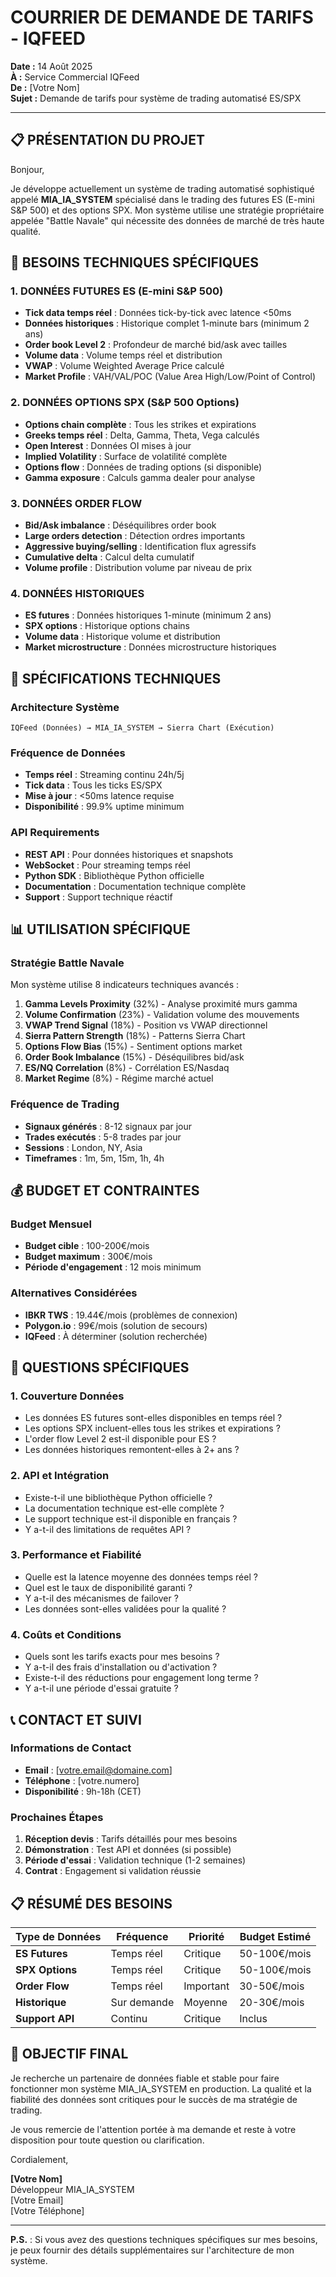 # COURRIER DE DEMANDE DE TARIFS - IQFEED

**Date :** 14 Août 2025  
**À :** Service Commercial IQFeed  
**De :** [Votre Nom]  
**Sujet :** Demande de tarifs pour système de trading automatisé ES/SPX

---

## 📋 PRÉSENTATION DU PROJET

Bonjour,

Je développe actuellement un système de trading automatisé sophistiqué appelé **MIA_IA_SYSTEM** spécialisé dans le trading des futures ES (E-mini S&P 500) et des options SPX. Mon système utilise une stratégie propriétaire appelée "Battle Navale" qui nécessite des données de marché de très haute qualité.

## 🎯 BESOINS TECHNIQUES SPÉCIFIQUES

### **1. DONNÉES FUTURES ES (E-mini S&P 500)**
- **Tick data temps réel** : Données tick-by-tick avec latence <50ms
- **Données historiques** : Historique complet 1-minute bars (minimum 2 ans)
- **Order book Level 2** : Profondeur de marché bid/ask avec tailles
- **Volume data** : Volume temps réel et distribution
- **VWAP** : Volume Weighted Average Price calculé
- **Market Profile** : VAH/VAL/POC (Value Area High/Low/Point of Control)

### **2. DONNÉES OPTIONS SPX (S&P 500 Options)**
- **Options chain complète** : Tous les strikes et expirations
- **Greeks temps réel** : Delta, Gamma, Theta, Vega calculés
- **Open Interest** : Données OI mises à jour
- **Implied Volatility** : Surface de volatilité complète
- **Options flow** : Données de trading options (si disponible)
- **Gamma exposure** : Calculs gamma dealer pour analyse

### **3. DONNÉES ORDER FLOW**
- **Bid/Ask imbalance** : Déséquilibres order book
- **Large orders detection** : Détection ordres importants
- **Aggressive buying/selling** : Identification flux agressifs
- **Cumulative delta** : Calcul delta cumulatif
- **Volume profile** : Distribution volume par niveau de prix

### **4. DONNÉES HISTORIQUES**
- **ES futures** : Données historiques 1-minute (minimum 2 ans)
- **SPX options** : Historique options chains
- **Volume data** : Historique volume et distribution
- **Market microstructure** : Données microstructure historiques

## 🔧 SPÉCIFICATIONS TECHNIQUES

### **Architecture Système**
```
IQFeed (Données) → MIA_IA_SYSTEM → Sierra Chart (Exécution)
```

### **Fréquence de Données**
- **Temps réel** : Streaming continu 24h/5j
- **Tick data** : Tous les ticks ES/SPX
- **Mise à jour** : <50ms latence requise
- **Disponibilité** : 99.9% uptime minimum

### **API Requirements**
- **REST API** : Pour données historiques et snapshots
- **WebSocket** : Pour streaming temps réel
- **Python SDK** : Bibliothèque Python officielle
- **Documentation** : Documentation technique complète
- **Support** : Support technique réactif

## 📊 UTILISATION SPÉCIFIQUE

### **Stratégie Battle Navale**
Mon système utilise 8 indicateurs techniques avancés :
1. **Gamma Levels Proximity** (32%) - Analyse proximité murs gamma
2. **Volume Confirmation** (23%) - Validation volume des mouvements
3. **VWAP Trend Signal** (18%) - Position vs VWAP directionnel
4. **Sierra Pattern Strength** (18%) - Patterns Sierra Chart
5. **Options Flow Bias** (15%) - Sentiment options market
6. **Order Book Imbalance** (15%) - Déséquilibres bid/ask
7. **ES/NQ Correlation** (8%) - Corrélation ES/Nasdaq
8. **Market Regime** (8%) - Régime marché actuel

### **Fréquence de Trading**
- **Signaux générés** : 8-12 signaux par jour
- **Trades exécutés** : 5-8 trades par jour
- **Sessions** : London, NY, Asia
- **Timeframes** : 1m, 5m, 15m, 1h, 4h

## 💰 BUDGET ET CONTRAINTES

### **Budget Mensuel**
- **Budget cible** : 100-200€/mois
- **Budget maximum** : 300€/mois
- **Période d'engagement** : 12 mois minimum

### **Alternatives Considérées**
- **IBKR TWS** : 19.44€/mois (problèmes de connexion)
- **Polygon.io** : 99€/mois (solution de secours)
- **IQFeed** : À déterminer (solution recherchée)

## 🎯 QUESTIONS SPÉCIFIQUES

### **1. Couverture Données**
- Les données ES futures sont-elles disponibles en temps réel ?
- Les options SPX incluent-elles tous les strikes et expirations ?
- L'order flow Level 2 est-il disponible pour ES ?
- Les données historiques remontent-elles à 2+ ans ?

### **2. API et Intégration**
- Existe-t-il une bibliothèque Python officielle ?
- La documentation technique est-elle complète ?
- Le support technique est-il disponible en français ?
- Y a-t-il des limitations de requêtes API ?

### **3. Performance et Fiabilité**
- Quelle est la latence moyenne des données temps réel ?
- Quel est le taux de disponibilité garanti ?
- Y a-t-il des mécanismes de failover ?
- Les données sont-elles validées pour la qualité ?

### **4. Coûts et Conditions**
- Quels sont les tarifs exacts pour mes besoins ?
- Y a-t-il des frais d'installation ou d'activation ?
- Existe-t-il des réductions pour engagement long terme ?
- Y a-t-il une période d'essai gratuite ?

## 📞 CONTACT ET SUIVI

### **Informations de Contact**
- **Email** : [votre.email@domaine.com]
- **Téléphone** : [votre.numero]
- **Disponibilité** : 9h-18h (CET)

### **Prochaines Étapes**
1. **Réception devis** : Tarifs détaillés pour mes besoins
2. **Démonstration** : Test API et données (si possible)
3. **Période d'essai** : Validation technique (1-2 semaines)
4. **Contrat** : Engagement si validation réussie

## 📋 RÉSUMÉ DES BESOINS

| Type de Données | Fréquence | Priorité | Budget Estimé |
|-----------------|-----------|----------|---------------|
| **ES Futures** | Temps réel | Critique | 50-100€/mois |
| **SPX Options** | Temps réel | Critique | 50-100€/mois |
| **Order Flow** | Temps réel | Important | 30-50€/mois |
| **Historique** | Sur demande | Moyenne | 20-30€/mois |
| **Support API** | Continu | Critique | Inclus |

## 🎯 OBJECTIF FINAL

Je recherche un partenaire de données fiable et stable pour faire fonctionner mon système MIA_IA_SYSTEM en production. La qualité et la fiabilité des données sont critiques pour le succès de ma stratégie de trading.

Je vous remercie de l'attention portée à ma demande et reste à votre disposition pour toute question ou clarification.

Cordialement,

**[Votre Nom]**  
Développeur MIA_IA_SYSTEM  
[Votre Email]  
[Votre Téléphone]

---

**P.S.** : Si vous avez des questions techniques spécifiques sur mes besoins, je peux fournir des détails supplémentaires sur l'architecture de mon système.














